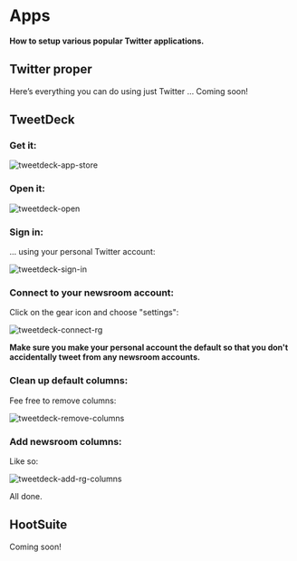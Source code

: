 # Apps

**How to setup various popular Twitter applications.**

## Twitter proper

Here’s everything you can do using just Twitter … Coming soon!

## TweetDeck

### Get it:

![tweetdeck-app-store](https://cloud.githubusercontent.com/assets/218624/3884877/d0d3cb2c-21b6-11e4-94bc-23d451fee68a.gif)

### Open it:

![tweetdeck-open](https://cloud.githubusercontent.com/assets/218624/3884875/d0d35412-21b6-11e4-906d-f4b09de2fcda.gif)

### Sign in:

… using your personal Twitter account:

![tweetdeck-sign-in](https://cloud.githubusercontent.com/assets/218624/3884879/d0d74716-21b6-11e4-9be5-cdc7f2d44764.gif)

### Connect to your newsroom account:

Click on the gear icon and choose "settings":

![tweetdeck-connect-rg](https://cloud.githubusercontent.com/assets/218624/3884880/d0d782c6-21b6-11e4-9339-c125c3d717f4.gif)

**Make sure you make your personal account the default so that you don't accidentally tweet from any newsroom accounts.**

### Clean up default columns:

Fee free to remove columns:

![tweetdeck-remove-columns](https://cloud.githubusercontent.com/assets/218624/3884878/d0d6839e-21b6-11e4-8713-65439dcf46cb.gif)

### Add newsroom columns:

Like so:

![tweetdeck-add-rg-columns](https://cloud.githubusercontent.com/assets/218624/3884876/d0d3abba-21b6-11e4-9606-64d6b42f6ea1.gif)

All done.

## HootSuite

Coming soon!
